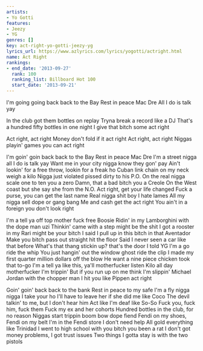 ```yaml
---
artists:
- Yo Gotti
features:
- Jeezy
- YG
genres: []
key: act-right-yo-gotti-jeezy-yg
lyrics_url: https://www.azlyrics.com/lyrics/yogotti/actright.html
name: Act Right
rankings:
- end_date: '2013-09-27'
  rank: 100
  ranking_list: Billboard Hot 100
  start_date: '2013-09-21'
---
```



I'm going going back back to the Bay
Rest in peace Mac Dre
All I do is talk yay


In the club got them bottles on replay
Tryna break a record like a DJ
That's a hundred fifty bottles in one night
I give that bitch some act right


Act right, act right
Money don't fold if it act right
Act right, act right
Niggas playin' games you can act right


I'm goin' goin back back to the Bay
Rest in peace Mac Dre
I'm a street nigga all I do is talk yay
Want me in your city nigga know they gon' pay
Ain't lookin' for a free throw, lookin for a freak ho
Cuban link chain on my neck weigh a kilo
Nigga just violated pissed dirty to his P.O.
On the real nigga scale one to ten you a zero
Damn, that a bad bitch you a Creole
On the West coast but she say she from the N.O.
Act right, get your life changed
Fuck a purse, you can get the last name
Real nigga shit boy I hate lames
All my nigga sell dope or gang bang
Me and cash get the act right
You ain't in a foreign you don't look right

I'm a tell ya off top mother fuck free Boosie
Ridin' in my Lamborghini with the dope man uzi
Thinkin' came with a step might be the shit
I got a rooster in my Rari might be your bitch
I said I pull up in this bitch in that Aventador
Make you bitch pass out straight hit the floor
Said I never seen a car like that before
What's that thang stickin up? that's the door
I told YG I'm a go ride the whip
You just hangin' out the window ghost ride the clip
I made my first quarter million dollars off the blow
He want a nine piece chicken took that to-go
I'm a tell ya like this, ya'll motherfucker listen
Kilo all day motherfucker I'm trippin'
But if you run up on me think I'm slippin'
Michael Jordan with the chopper man I hit you like Pippen act right

Goin' goin' back back to the bank
Rest in peace to my safe
I'm a fly nigga nigga I take your ho
I'll have to leave her if she did me like Coco
The devil talkin' to me, but I don't hear him
Act like I'm deaf like So-So
Fuck you, fuck him, fuck them
Fuck my ex and her cohorts
Hundred bottles in the club, for no reason
Niggas start trippin boom bow dope fiend
Fendi on my shoes, Fendi on my belt
I'm in the Fendi store I don't need help
All gold everything like Trinidad
I went to high school with you bitch you been a rat
I don't got money problems, I got trust issues
Two things I gotta stay is with the two pistols

